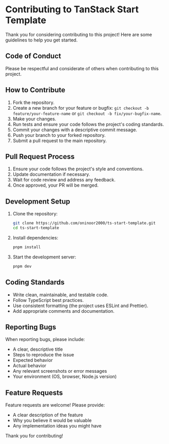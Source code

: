 # Contributing to TanStack Start Template

Thank you for considering contributing to this project! Here are some guidelines to help you get started.

## Code of Conduct

Please be respectful and considerate of others when contributing to this project.

## How to Contribute

1. Fork the repository.
2. Create a new branch for your feature or bugfix: `git checkout -b feature/your-feature-name` or `git checkout -b fix/your-bugfix-name`.
3. Make your changes.
4. Run tests and ensure your code follows the project's coding standards.
5. Commit your changes with a descriptive commit message.
6. Push your branch to your forked repository.
7. Submit a pull request to the main repository.

## Pull Request Process

1. Ensure your code follows the project's style and conventions.
2. Update documentation if necessary.
3. Wait for code review and address any feedback.
4. Once approved, your PR will be merged.

## Development Setup

1. Clone the repository:

   ```bash
   git clone https://github.com/oninoor2000/ts-start-template.git
   cd ts-start-template
   ```

2. Install dependencies:

   ```bash
   pnpm install
   ```

3. Start the development server:
   ```bash
   pnpm dev
   ```

## Coding Standards

- Write clean, maintainable, and testable code.
- Follow TypeScript best practices.
- Use consistent formatting (the project uses ESLint and Prettier).
- Add appropriate comments and documentation.

## Reporting Bugs

When reporting bugs, please include:

- A clear, descriptive title
- Steps to reproduce the issue
- Expected behavior
- Actual behavior
- Any relevant screenshots or error messages
- Your environment (OS, browser, Node.js version)

## Feature Requests

Feature requests are welcome! Please provide:

- A clear description of the feature
- Why you believe it would be valuable
- Any implementation ideas you might have

Thank you for contributing!
